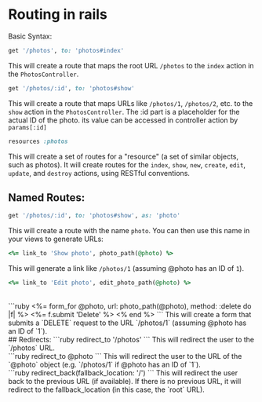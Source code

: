 # Routing in rails
Basic Syntax:
```ruby 
get '/photos', to: 'photos#index'
```
This will create a route that maps the root URL `/photos` to the `index` action in the `PhotosController`.

```ruby
get '/photos/:id', to: 'photos#show'
```
This will create a route that maps URLs like `/photos/1`, `/photos/2`, etc. to the `show` action in the `PhotosController`. The :id part is a placeholder for the actual ID of the photo. its value can be accessed in controller action by `params[:id]`
<br>

```ruby
resources :photos
```
This will create a set of routes for a "resource" (a set of similar objects, such as photos). It will create routes for the `index`, `show`, `new`, `create`, `edit`, `update`, and `destroy` actions, using RESTful conventions.

## Named Routes:
```ruby
get '/photos/:id', to: 'photos#show', as: 'photo'
```
This will create a route with the name `photo`. You can then use this name in your views to generate URLs:
```ruby
<%= link_to 'Show photo', photo_path(@photo) %>
```
This will generate a link like `/photos/1` (assuming @photo has an ID of `1`).
<br>
```ruby
<%= link_to 'Edit photo', edit_photo_path(@photo) %>
```
<br>
```ruby
<%= form_for @photo, url: photo_path(@photo), method: :delete do |f| %>
  <%= f.submit 'Delete' %>
<% end %>
```
This will create a form that submits a `DELETE` request to the URL `/photos/1` (assuming @photo has an ID of `1`).

<br>
## Redirects:
```ruby
redirect_to '/photos'
```
This will redirect the user to the `/photos` URL.
<br>
```ruby
redirect_to @photo
```
This will redirect the user to the URL of the `@photo` object (e.g. `/photos/1` if @photo has an ID of `1`).
<br>
```ruby
redirect_back(fallback_location: '/')
```
This will redirect the user back to the previous URL (if available). If there is no previous URL, it will redirect to the fallback_location (in this case, the `root` URL).





